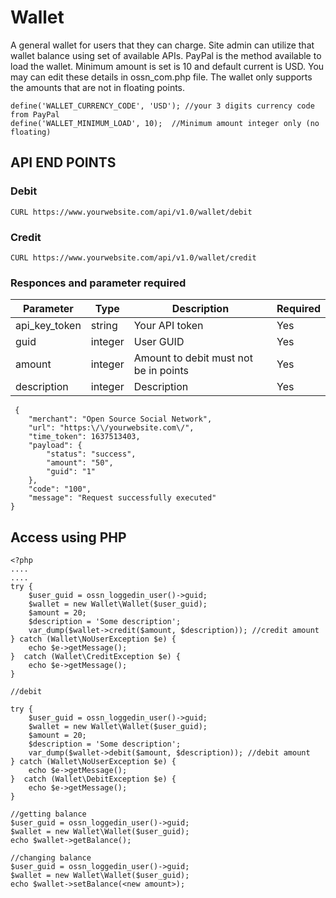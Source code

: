 # Wallet
A general wallet for users that they can charge.  Site admin can utilize that wallet balance using set of available APIs. PayPal is the method available  to load the wallet. Minimum amount is set is 10 and default current is USD.  You may can edit these details in ossn_com.php file. The wallet only supports the amounts that are not in floating points.

    define('WALLET_CURRENCY_CODE', 'USD'); //your 3 digits currency code from PayPal
    define('WALLET_MINIMUM_LOAD', 10);  //Minimum amount integer only (no floating)

## API END POINTS
### Debit 
    CURL https://www.yourwebsite.com/api/v1.0/wallet/debit
    
### Credit
    CURL https://www.yourwebsite.com/api/v1.0/wallet/credit

### Responces and parameter required

 | Parameter | Type |  Description | Required |
 | ------------- | -------------  | -------------  | -------------  |
 |api_key_token | string | Your API token | Yes | 
 |guid | integer | User GUID | Yes | 
 |amount | integer | Amount to debit must not be in points | Yes | 
 |description | integer | Description | Yes | 
 
``` 
 {
    "merchant": "Open Source Social Network",
    "url": "https:\/\/yourwebsite.com\/",
    "time_token": 1637513403,
    "payload": {
        "status": "success",
        "amount": "50",
        "guid": "1"
    },
    "code": "100",
    "message": "Request successfully executed"
}
```
## Access using PHP
```
<?php
....
....
try {
    $user_guid = ossn_loggedin_user()->guid;
    $wallet = new Wallet\Wallet($user_guid);
    $amount = 20;
    $description = 'Some description';
    var_dump($wallet->credit($amount, $description)); //credit amount
} catch (Wallet\NoUserException $e) {
    echo $e->getMessage();
}  catch (Wallet\CreditException $e) {
    echo $e->getMessage();
}

//debit

try {
    $user_guid = ossn_loggedin_user()->guid;
    $wallet = new Wallet\Wallet($user_guid);
    $amount = 20;
    $description = 'Some description';
    var_dump($wallet->debit($amount, $description)); //debit amount
} catch (Wallet\NoUserException $e) {
    echo $e->getMessage();
}  catch (Wallet\DebitException $e) {
    echo $e->getMessage();
}

//getting balance
$user_guid = ossn_loggedin_user()->guid;
$wallet = new Wallet\Wallet($user_guid);
echo $wallet->getBalance();

//changing balance
$user_guid = ossn_loggedin_user()->guid;
$wallet = new Wallet\Wallet($user_guid);
echo $wallet->setBalance(<new amount>);

```
